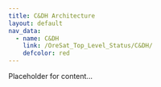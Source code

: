 ```yaml
---
title: C&DH Architecture
layout: default
nav_data:
  - name: C&DH
    link: /OreSat_Top_Level_Status/C&DH/
    defcolor: red
---
```



Placeholder for content...
